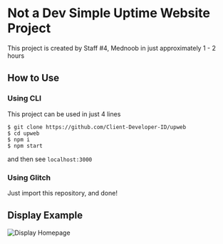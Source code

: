 # Not a Dev Simple Uptime Website Project
This project is created by Staff #4, Mednoob in just approximately 1 - 2 hours

## How to Use

### Using CLI
This project can be used in just 4 lines
```
$ git clone https://github.com/Client-Developer-ID/upweb
$ cd upweb
$ npm i
$ npm start
```
and then see `localhost:3000`

### Using Glitch
Just import this repository, and done!


## Display Example

![Display Homepage](https://cdn.discordapp.com/attachments/671666700847939604/783849738079305779/unknown.png)
